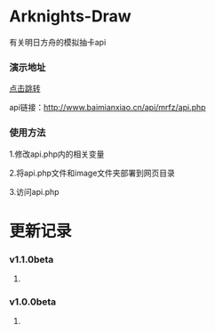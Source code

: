 # Arknights-Draw
有关明日方舟的模拟抽卡api
### 演示地址
[点击跳转](http://www.baimianxiao.cn/api/mrfz/api.php)

api链接：http://www.baimianxiao.cn/api/mrfz/api.php
### 使用方法
1.修改api.php内的相关变量

2.将api.php文件和image文件夹部署到网页目录

3.访问api.php

# 更新记录
### v1.1.0beta
1.
### v1.0.0beta
1.
